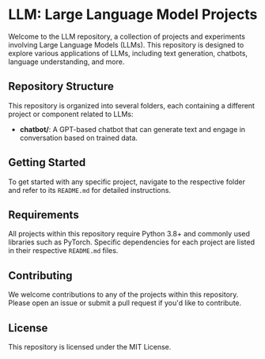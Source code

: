 # LLM: Large Language Model Projects

Welcome to the LLM repository, a collection of projects and experiments involving Large Language Models (LLMs). This repository is designed to explore various applications of LLMs, including text generation, chatbots, language understanding, and more.

## Repository Structure

This repository is organized into several folders, each containing a different project or component related to LLMs:

- **chatbot/**: A GPT-based chatbot that can generate text and engage in conversation based on trained data.


## Getting Started

To get started with any specific project, navigate to the respective folder and refer to its `README.md` for detailed instructions.

## Requirements

All projects within this repository require Python 3.8+ and commonly used libraries such as PyTorch. Specific dependencies for each project are listed in their respective `README.md` files.

## Contributing

We welcome contributions to any of the projects within this repository. Please open an issue or submit a pull request if you'd like to contribute.

## License

This repository is licensed under the MIT License.

